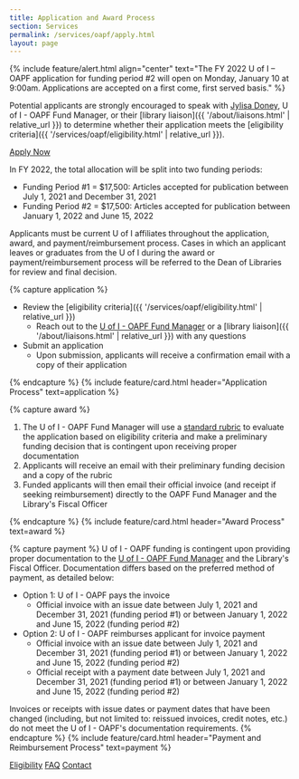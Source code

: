 ```yaml
---
title: Application and Award Process
section: Services
permalink: /services/oapf/apply.html
layout: page
---
```


<!--<div class="alert alert-primary text-center" role="alert">
  The U of I - OAPF has awarded its entire allocation for funding period #1. The OAPF application for funding period #2 will open in January 2022. 
    <a href="{{ '/services/oapf/funded.html' | relative_url }}" class="alert-link">Explore our funded articles</a> to see this year's impact so far!
    Please contact <a href="mailto:jylisadoney@uidaho.edu" class="alert-link">Jylisa Doney</a>, U of I - OAPF Fund Manager, with any questions.
</div>-->

{% include feature/alert.html align="center" text="The FY 2022 U of I – OAPF application for funding period #2 will open on Monday, January 10 at 9:00am. Applications are accepted on a first come, first served basis." %}

Potential applicants are strongly encouraged to speak with [Jylisa Doney](mailto:jylisadoney@uidaho.edu), U of I - OAPF Fund Manager, or their [library liaison]({{ '/about/liaisons.html' | relative_url }}) to determine whether their application meets the [eligibility criteria]({{ '/services/oapf/eligibility.html' | relative_url }}).

<p class="text-center"><a href="https://uidaho.co1.qualtrics.com/jfe/form/SV_8uYiu8Fda711B5A" class="btn btn-lg btn-palouse-green my-2" target="_blank" rel="noopener"><span class="fas fa-link"></span> Apply Now</a></p>
       
In FY 2022, the total allocation will be split into two funding periods:

- Funding Period #1 = $17,500: Articles accepted for publication between July 1, 2021 and December 31, 2021
- Funding Period #2 = $17,500: Articles accepted for publication between January 1, 2022 and June 15, 2022
     
Applicants must be current U of I affiliates throughout the application, award, and payment/reimbursement process. Cases in which an applicant leaves or graduates from the U of I during the award or payment/reimbursement process will be referred to the Dean of Libraries for review and final decision.

{% capture application %}
- Review the [eligibility criteria]({{ '/services/oapf/eligibility.html' | relative_url }})
  - Reach out to the [U of I - OAPF Fund Manager](mailto:jylisadoney@uidaho.edu) or a [library liaison]({{ '/about/liaisons.html' | relative_url }}) with any questions
- Submit an application
  - Upon submission, applicants will receive a confirmation email with a copy of their application

{% endcapture %}
{% include feature/card.html header="Application Process" text=application %}

{% capture award %}
1. The U of I - OAPF Fund Manager will use a <a href="{{ site.lib-media }}/oapf/RubricTemplate_UI-OAPF_FY22.pdf">standard rubric</a> to evaluate the application based on eligibility criteria and make a preliminary funding decision that is contingent upon receiving proper documentation
2. Applicants will receive an email with their preliminary funding decision and a copy of the rubric
3. Funded applicants will then email their official invoice (and receipt if seeking reimbursement) directly to the OAPF Fund Manager and the Library's Fiscal Officer

{% endcapture %}
{% include feature/card.html header="Award Process" text=award %}

{% capture payment %}
U of I - OAPF funding is contingent upon providing proper documentation to the <a href="mailto:jylisadoney@uidaho.edu">U of I - OAPF Fund Manager</a> and the Library's Fiscal Officer. 
Documentation differs based on the preferred method of payment, as detailed below:
      
- Option 1: U of I - OAPF pays the invoice
  - Official invoice with an issue date between July 1, 2021 and December 31, 2021 (funding period #1) or between January 1, 2022 and June 15, 2022 (funding period #2)
- Option 2: U of I - OAPF reimburses applicant for invoice payment
  - Official invoice with an issue date between July 1, 2021 and December 31, 2021 (funding period #1) or between January 1, 2022 and June 15, 2022 (funding period #2)
  - Official receipt with a payment date between July 1, 2021 and December 31, 2021 (funding period #1) or between January 1, 2022 and June 15, 2022 (funding period #2)

Invoices or receipts with issue dates or payment dates that have been changed (including, but not limited to: reissued invoices, credit notes, etc.) do not meet the U of I - OAPF's documentation requirements.
{% endcapture %}
{% include feature/card.html header="Payment and Reimbursement Process" text=payment %}

<div class="text-center mb-3">
    <a href="eligibility.html" class="btn btn-secondary btn-sm my-2"><span class="fas fa-list"></span> Eligibility</a>
    <a href="faq.html" class="btn btn-secondary btn-sm my-2"><span class="fas fa-question"></span> FAQ</a> 
    <a href="mailto:jylisadoney@uidaho.edu" class="btn btn-secondary btn-sm my-2"><span class="fas fa-user"></span> Contact</a> 
</div>
